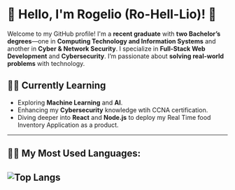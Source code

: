 # 👋 Hello, I'm Rogelio (Ro-Hell-Lio)! 🚀

Welcome to my GitHub profile! I'm a **recent graduate** with **two Bachelor’s degrees**—one in **Computing Technology and Information Systems** and another in **Cyber & Network Security**. I specialize in **Full-Stack Web Development** and **Cybersecurity**. I’m passionate about **solving real-world problems** with technology.

## 🧑‍💻 Currently Learning

- Exploring **Machine Learning** and **AI**.
- Enhancing my **Cybersecurity** knowledge wtih CCNA certification.
- Diving deeper into **React** and **Node.js** to deploy my Real Time food Inventory Application as a product.
  
---
## 🧑‍💻 My Most Used Languages:
![Top Langs](https://github-readme-stats.vercel.app/api/top-langs/?username=RogePM&layout=compact&theme=radical)
---
